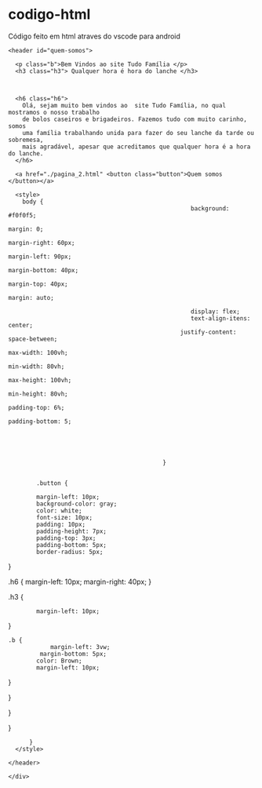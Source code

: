 # codigo-html
Código feito em html atraves do vscode para android
<!--
Visual Code Mobile
Developed By Manish Nirmal
App Available on Play Store :-
https://play.google.com/store/apps/details?id=lk.visual.code.mobile
YouTube :-
https://youtube.com/ManishNirmal
-->
<!DOCTYPE html>

<head>
  <title>Tudo Família </title>
  <meta charset="UTF-8">
  <meta name="viewport" content "width=320">

  <body>

    <header id="quem-somos">

      <p class="b">Bem Vindos ao site Tudo Família </p>
      <h3 class="h3"> Qualquer hora é hora do lanche </h3>



      <h6 class="h6">
        Olá, sejam muito bem vindos ao  site Tudo Família, no qual mostramos o nosso trabalho
        de bolos caseiros e brigadeiros. Fazemos tudo com muito carinho, somos
        uma família trabalhando unida para fazer do seu lanche da tarde ou sobremesa,
        mais agradável, apesar que acreditamos que qualquer hora é a hora do lanche.
      </h6>

      <a href="./pagina_2.html" <button class="button">Quem somos </button></a>

      <style>
        body {
                  										background: #f0f0f5;
  																						margin: 0;
          																margin-right: 60px;
          																margin-left: 90px;
          																margin-bottom: 40px;
          																margin-top: 40px;
  																						margin: auto;
          
                  										display: flex;
                  										text-align-itens: center;
                  									 justify-content: space-between;
  																						max-width: 100vh;
  																						min-width: 80vh;
  																						max-height: 100vh;
  																						min-height: 80vh;
  																						padding-top: 6%;
  																						padding-bottom: 5;
  																	
  											
  																						
  																					 
  
                  								}
  
  
  			.button {
  
  			margin-left: 10px;
  			background-color: gray;
  			color: white;
  			font-size: 10px;
  			padding: 10px;
  			padding-height: 7px;
  			padding-top: 3px;
  			padding-bottom: 5px;
  			border-radius: 5px;
  
  
  }
  
  .h6 {
  			margin-left: 10px;
  			margin-right: 40px;
  }
  
  .h3 {
  
  			margin-left: 10px;
  
  
  
  }
  
  	.b {
				margin-left: 3vw;
			 margin-bottom: 5px;
  			color: Brown;
  			margin-left: 10px;
  
  }															
  
  																					
  
  																																		
  
  
  
  
  
  }
  
  
  																
  																								
  
  
  
  }
  
  
  
  
  }
          
          }
      </style>

    </header>

    </div>
  </body>





  </html>
